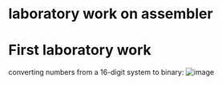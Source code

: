 # laboratory work on assembler

 # First laboratory work 
 
  converting numbers from a 16-digit system to binary:
![image](https://github.com/Kulakov1Dima/laboratory-work-on-assembler/assets/84613812/334de8d8-1261-4e5b-aae4-c03bf7dee3b7)
